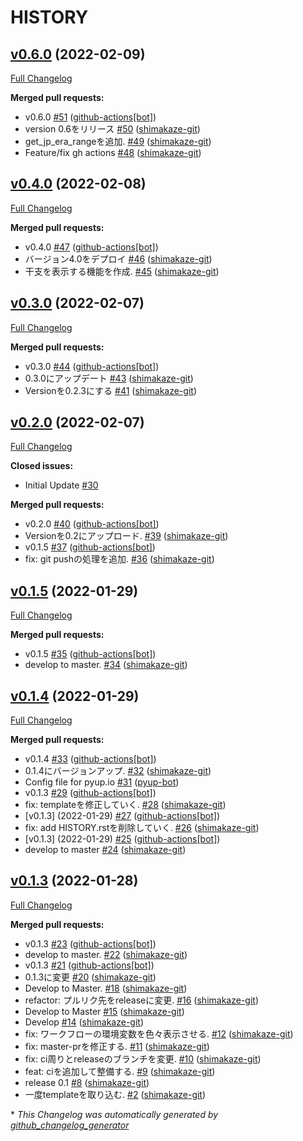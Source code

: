 # HISTORY

## [v0.6.0](https://github.com/shimakaze-git/django-jp-birthday/tree/v0.6.0) (2022-02-09)

[Full Changelog](https://github.com/shimakaze-git/django-jp-birthday/compare/v0.4.0...v0.6.0)

**Merged pull requests:**

- v0.6.0 [\#51](https://github.com/shimakaze-git/django-jp-birthday/pull/51) ([github-actions[bot]](https://github.com/apps/github-actions))
- version 0.6をリリース [\#50](https://github.com/shimakaze-git/django-jp-birthday/pull/50) ([shimakaze-git](https://github.com/shimakaze-git))
- get\_jp\_era\_rangeを追加. [\#49](https://github.com/shimakaze-git/django-jp-birthday/pull/49) ([shimakaze-git](https://github.com/shimakaze-git))
- Feature/fix gh actions [\#48](https://github.com/shimakaze-git/django-jp-birthday/pull/48) ([shimakaze-git](https://github.com/shimakaze-git))

## [v0.4.0](https://github.com/shimakaze-git/django-jp-birthday/tree/v0.4.0) (2022-02-08)

[Full Changelog](https://github.com/shimakaze-git/django-jp-birthday/compare/v0.3.0...v0.4.0)

**Merged pull requests:**

- v0.4.0 [\#47](https://github.com/shimakaze-git/django-jp-birthday/pull/47) ([github-actions[bot]](https://github.com/apps/github-actions))
- バージョン4.0をデプロイ [\#46](https://github.com/shimakaze-git/django-jp-birthday/pull/46) ([shimakaze-git](https://github.com/shimakaze-git))
- 干支を表示する機能を作成. [\#45](https://github.com/shimakaze-git/django-jp-birthday/pull/45) ([shimakaze-git](https://github.com/shimakaze-git))

## [v0.3.0](https://github.com/shimakaze-git/django-jp-birthday/tree/v0.3.0) (2022-02-07)

[Full Changelog](https://github.com/shimakaze-git/django-jp-birthday/compare/v0.2.0...v0.3.0)

**Merged pull requests:**

- v0.3.0 [\#44](https://github.com/shimakaze-git/django-jp-birthday/pull/44) ([github-actions[bot]](https://github.com/apps/github-actions))
- 0.3.0にアップデート [\#43](https://github.com/shimakaze-git/django-jp-birthday/pull/43) ([shimakaze-git](https://github.com/shimakaze-git))
- Versionを0.2.3にする [\#41](https://github.com/shimakaze-git/django-jp-birthday/pull/41) ([shimakaze-git](https://github.com/shimakaze-git))

## [v0.2.0](https://github.com/shimakaze-git/django-jp-birthday/tree/v0.2.0) (2022-02-07)

[Full Changelog](https://github.com/shimakaze-git/django-jp-birthday/compare/v0.1.5...v0.2.0)

**Closed issues:**

- Initial Update [\#30](https://github.com/shimakaze-git/django-jp-birthday/issues/30)

**Merged pull requests:**

- v0.2.0 [\#40](https://github.com/shimakaze-git/django-jp-birthday/pull/40) ([github-actions[bot]](https://github.com/apps/github-actions))
- Versionを0.2にアップロード. [\#39](https://github.com/shimakaze-git/django-jp-birthday/pull/39) ([shimakaze-git](https://github.com/shimakaze-git))
- v0.1.5 [\#37](https://github.com/shimakaze-git/django-jp-birthday/pull/37) ([github-actions[bot]](https://github.com/apps/github-actions))
- fix: git pushの処理を追加. [\#36](https://github.com/shimakaze-git/django-jp-birthday/pull/36) ([shimakaze-git](https://github.com/shimakaze-git))

## [v0.1.5](https://github.com/shimakaze-git/django-jp-birthday/tree/v0.1.5) (2022-01-29)

[Full Changelog](https://github.com/shimakaze-git/django-jp-birthday/compare/v0.1.4...v0.1.5)

**Merged pull requests:**

- v0.1.5 [\#35](https://github.com/shimakaze-git/django-jp-birthday/pull/35) ([github-actions[bot]](https://github.com/apps/github-actions))
- develop to master. [\#34](https://github.com/shimakaze-git/django-jp-birthday/pull/34) ([shimakaze-git](https://github.com/shimakaze-git))

## [v0.1.4](https://github.com/shimakaze-git/django-jp-birthday/tree/v0.1.4) (2022-01-29)

[Full Changelog](https://github.com/shimakaze-git/django-jp-birthday/compare/v0.1.3...v0.1.4)

**Merged pull requests:**

- v0.1.4 [\#33](https://github.com/shimakaze-git/django-jp-birthday/pull/33) ([github-actions[bot]](https://github.com/apps/github-actions))
- 0.1.4にバージョンアップ. [\#32](https://github.com/shimakaze-git/django-jp-birthday/pull/32) ([shimakaze-git](https://github.com/shimakaze-git))
- Config file for pyup.io [\#31](https://github.com/shimakaze-git/django-jp-birthday/pull/31) ([pyup-bot](https://github.com/pyup-bot))
- v0.1.3 [\#29](https://github.com/shimakaze-git/django-jp-birthday/pull/29) ([github-actions[bot]](https://github.com/apps/github-actions))
- fix: templateを修正していく. [\#28](https://github.com/shimakaze-git/django-jp-birthday/pull/28) ([shimakaze-git](https://github.com/shimakaze-git))
- \[v0.1.3\] \(2022-01-29\) [\#27](https://github.com/shimakaze-git/django-jp-birthday/pull/27) ([github-actions[bot]](https://github.com/apps/github-actions))
- fix: add HISTORY.rstを削除していく. [\#26](https://github.com/shimakaze-git/django-jp-birthday/pull/26) ([shimakaze-git](https://github.com/shimakaze-git))
- \[v0.1.3\] \(2022-01-29\) [\#25](https://github.com/shimakaze-git/django-jp-birthday/pull/25) ([github-actions[bot]](https://github.com/apps/github-actions))
- develop to master [\#24](https://github.com/shimakaze-git/django-jp-birthday/pull/24) ([shimakaze-git](https://github.com/shimakaze-git))

## [v0.1.3](https://github.com/shimakaze-git/django-jp-birthday/tree/v0.1.3) (2022-01-28)

[Full Changelog](https://github.com/shimakaze-git/django-jp-birthday/compare/515815cbe454ff9b0caf506429079c329f91a11e...v0.1.3)

**Merged pull requests:**

- v0.1.3 [\#23](https://github.com/shimakaze-git/django-jp-birthday/pull/23) ([github-actions[bot]](https://github.com/apps/github-actions))
- develop to master. [\#22](https://github.com/shimakaze-git/django-jp-birthday/pull/22) ([shimakaze-git](https://github.com/shimakaze-git))
- v0.1.3 [\#21](https://github.com/shimakaze-git/django-jp-birthday/pull/21) ([github-actions[bot]](https://github.com/apps/github-actions))
- 0.1.3に変更 [\#20](https://github.com/shimakaze-git/django-jp-birthday/pull/20) ([shimakaze-git](https://github.com/shimakaze-git))
- Develop to Master. [\#18](https://github.com/shimakaze-git/django-jp-birthday/pull/18) ([shimakaze-git](https://github.com/shimakaze-git))
- refactor: プルリク先をreleaseに変更. [\#16](https://github.com/shimakaze-git/django-jp-birthday/pull/16) ([shimakaze-git](https://github.com/shimakaze-git))
- Develop to Master [\#15](https://github.com/shimakaze-git/django-jp-birthday/pull/15) ([shimakaze-git](https://github.com/shimakaze-git))
- Develop [\#14](https://github.com/shimakaze-git/django-jp-birthday/pull/14) ([shimakaze-git](https://github.com/shimakaze-git))
- fix: ワークフローの環境変数を色々表示させる. [\#12](https://github.com/shimakaze-git/django-jp-birthday/pull/12) ([shimakaze-git](https://github.com/shimakaze-git))
- fix: master-prを修正する. [\#11](https://github.com/shimakaze-git/django-jp-birthday/pull/11) ([shimakaze-git](https://github.com/shimakaze-git))
- fix: ci周りとreleaseのブランチを変更. [\#10](https://github.com/shimakaze-git/django-jp-birthday/pull/10) ([shimakaze-git](https://github.com/shimakaze-git))
- feat: ciを追加して整備する. [\#9](https://github.com/shimakaze-git/django-jp-birthday/pull/9) ([shimakaze-git](https://github.com/shimakaze-git))
- release 0.1 [\#8](https://github.com/shimakaze-git/django-jp-birthday/pull/8) ([shimakaze-git](https://github.com/shimakaze-git))
- 一度templateを取り込む. [\#2](https://github.com/shimakaze-git/django-jp-birthday/pull/2) ([shimakaze-git](https://github.com/shimakaze-git))



\* *This Changelog was automatically generated by [github_changelog_generator](https://github.com/github-changelog-generator/github-changelog-generator)*
